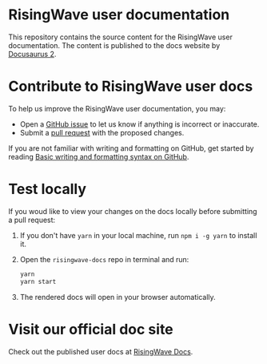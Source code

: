# RisingWave user documentation

This repository contains the source content for the RisingWave user documentation. The content is published to the docs website by [Docusaurus 2](https://docusaurus.io/).

# Contribute to RisingWave user docs

To help us improve the RisingWave user documentation, you may:

- Open a [GitHub issue](https://github.com/risingwavelabs/risingwave-docs/issues) to let us know if anything is incorrect or inaccurate.
- Submit a [pull request](https://github.com/risingwavelabs/risingwave-docs/pulls) with the proposed changes.

If you are not familiar with writing and formatting on GitHub, get started by reading [Basic writing and formatting syntax on GitHub](https://docs.github.com/en/get-started/writing-on-github/getting-started-with-writing-and-formatting-on-github/basic-writing-and-formatting-syntax).

# Test locally

If you woud like to view your changes on the docs locally before submitting a pull request:

1. If you don't have `yarn` in your local machine, run `npm i -g yarn` to install it.
1. Open the `risingwave-docs` repo in terminal and run:

   ```sh
   yarn
   yarn start
   ```

1. The rendered docs will open in your browser automatically.

# Visit our official doc site

Check out the published user docs at [RisingWave Docs](https://docs.risingwave.com).
